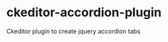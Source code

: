 ckeditor-accordion-plugin
=========================

Ckeditor plugin to create jquery accordion tabs
